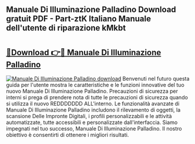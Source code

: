## Manuale Di Illuminazione Palladino Download gratuit PDF - Part-ztK Italiano Manuale dell'utente di riparazione kMkbt

# <h2><a href="http://df91u1e.blite.top/?on=Manuale+Di+Illuminazione+Palladino">🔗Download 👉🔴 Manuale Di Illuminazione Palladino</a></h2>

[![Manuale Di Illuminazione Palladino download](https://i.imgur.com/lujVjoI.png)](http://df91u1e.blite.top/?on=Manuale+Di+Illuminazione+Palladino)
Benvenuti nel futuro questa guida per l'utente mostra le caratteristiche e le funzioni innovative del tuo nuovo Manuale Di Illuminazione Palladino. Precauzioni di sicurezza per interni si prega di prendere nota di tutte le precauzioni di sicurezza quando si utilizza il nuovo REDDDDDDD ALL'interno. Le funzionalità avanzate di Manuale Di Illuminazione Palladino includono il rilevamento di oggetti, la scansione Delle Impronte Digitali, i profili personalizzabili e le attività automatizzate, tutte accessibili e personalizzate dall'interfaccia. Siamo impegnati nel tuo successo, Manuale Di Illuminazione Palladino. Il nostro obiettivo è consentirti di ottenere i migliori risultati.
